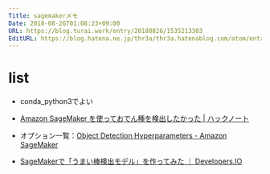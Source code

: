 ```yaml
---
Title: sagemakerメモ
Date: 2018-08-26T01:08:23+09:00
URL: https://blog.turai.work/entry/20180826/1535213303
EditURL: https://blog.hatena.ne.jp/thr3a/thr3a.hatenablog.com/atom/entry/10257846132614516975
---
```


# list

- conda_python3でよい

- [Amazon SageMaker を使っておでん種を検出したかった | ハックノート](https://hacknote.jp/archives/40656/)
- オプション一覧：[Object Detection Hyperparameters - Amazon SageMaker](https://docs.aws.amazon.com/ja_jp/sagemaker/latest/dg/object-detection-api-config.html)
- [SageMakerで「うまい棒検出モデル」を作ってみた ｜ Developers.IO](https://dev.classmethod.jp/cloud/aws/sagemaker-umaibo-object-detection/)

